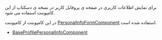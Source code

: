 <div class="dp-doc-container"">

<div class="dp-doc-tags">

<div class="desktop-version"></div>

</div>

<div class="dp-doc-body">

برای نمایش اطلاعات کاربری در صفحه ی پروفایل کاربر در نسخه ی دسکتاپ از این کامپوننت استفاده می شود.

در این کامپوننت از کامپوننت
[PersonalInfoFormComponent](PersonalInfoFormComponent.html#readme)
استفاده شده است.


</div>

<div class="dp-doc-links">

<div class="parent"></div>

- [BaseProfilePersonalInfoComponent](BaseProfilePersonalInfoComponent.html#readme)


</div>


</div> 


